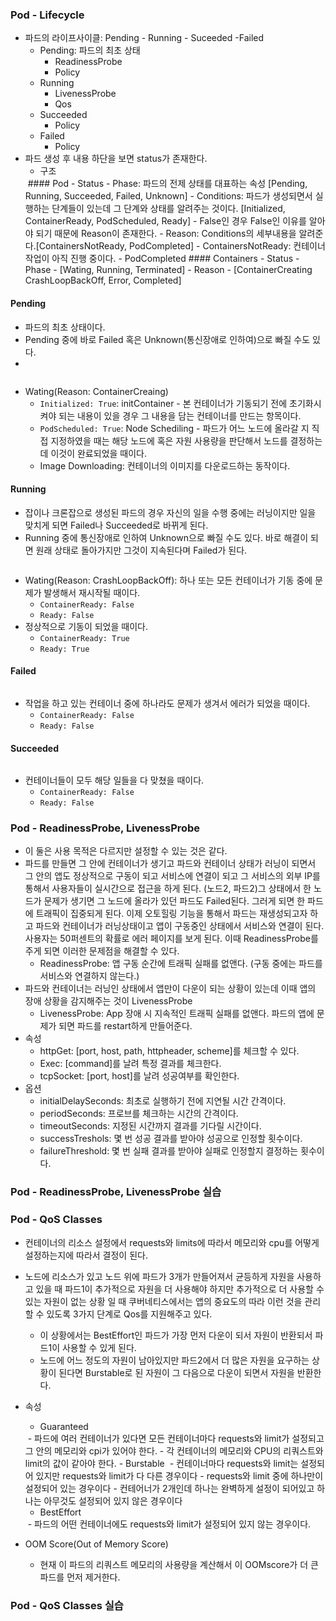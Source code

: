 ### Pod - Lifecycle
- 파드의 라이프사이클: Pending - Running - Suceeded -Failed
    - Pending: 파드의 최초 상태
        - ReadinessProbe
        - Policy
    - Running
        - LivenessProbe
        - Qos
    - Succeeded
        - Policy
    - Failed
        - Policy
- 파드 생성 후 내용 하단을 보면 status가 존재한다.
    - 구조
    <img />
    #### Pod
    -  Status
        - Phase: 파드의 전제 상태를 대표하는 속성 [Pending, Running, Succeeded, Failed, Unknown]
        - Conditions: 파드가 생성되면서 실행하는 단계들이 있는데 그 단계와 상태를 알려주는 것이다. [Initialized, ContainerReady, PodScheduled, Ready]
            - False인 경우 False인 이유를 알아야 되기 때문에 Reason이 존재한다.
        - Reason: Conditions의 세부내용을 알려준다.[ContainersNotReady, PodCompleted]
            - ContainersNotReady: 컨테이너 작업이 아직 진행 중이다.
            - PodCompleted
    #### Containers
    -  Status
        - Phase - [Wating, Running, Terminated]
        - Reason - [ContainerCreating CrashLoopBackOff, Error, Completed]
#### Pending
- 파드의 최초 상태이다.
- Pending 중에 바로 Failed 혹은 Unknown(통신장애로 인하여)으로 빠질 수도 있다.
- 
<img />

- Wating(Reason: ContainerCreaing)
    - `Initialized: True`: initContainer - 본 컨테이너가 기동되기 전에 초기화시켜야 되는 내용이 있을 경우 그 내용을 담는 컨테이너를 만드는 항목이다.
    - `PodScheduled: True`: Node Schediling - 파드가 어느 노드에 올라갈 지 직접 지정하였을 때는 해당 노드에 혹은 자원 사용량을 판단해서 노드를 결정하는데 이것이 완료되었을 때이다.
    -  Image Downloading: 컨테이너의 이미지를 다운로드하는 동작이다.
#### Running
- 잡이나 크론잡으로 생성된 파드의 경우 자신의 일을 수행 중에는 러닝이지만 일을 맞치게 되면 Failed나 Succeeded로 바뀌게 된다.
- Running 중에 통신장애로 인하여 Unknown으로 빠질 수도 있다. 바로 해결이 되면 원래 상태로 돌아가지만 그것이 지속된다며 Failed가 된다.
<img />

- Wating(Reason: CrashLoopBackOff): 하나 또는 모든 컨테이너가 기동 중에 문제가 발생해서 재시작될 때이다.
    - `ContainerReady: False`
    - `Ready: False`
- 정상적으로 기동이 되었을 때이다.
    - `ContainerReady: True`
    - `Ready: True`
#### Failed
<img />

- 작업을 하고 있는 컨테이너 중에 하나라도 문제가 생겨서 에러가 되었을 때이다.
    - `ContainerReady: False`
    - `Ready: False`

#### Succeeded
<img />

- 컨테이너들이 모두 해당 일들을 다 맞쳤을 때이다.
    - `ContainerReady: False`
    - `Ready: False`

### Pod - ReadinessProbe, LivenessProbe
- 이 둘은 사용 목적은 다르지만 설정할 수 있는 것은 같다.
- 파드를 만들면 그 안에 컨테이너가 생기고 파드와 컨테이너 상태가 러닝이 되면서 그 안의 앱도 정상적으로 구동이 되고 서비스에 연결이 되고 그 서비스의 외부 IP를 통해서 사용자들이 실시간으로 접근을 하게 된다. (노드2, 파드2)그 상태에서 한 노드가 문제가 생기면 그 노드에 올라가 있던 파드도 Failed된다. 그러게 되면 한 파드에 트래픽이 집중되게 된다. 이제 오토힐링 기능을 통해서 파드는 재생성되고자 하고 파드와 컨테이너가 러닝상태이고 앱이 구동중인 상태에서 서비스와 연결이 된다. 사용자는 50퍼센트의 확률로 에러 페이지를 보게 된다. 이때 ReadinessProbe를 주게 되면 이러한 문제점을 해결할 수 있다.
    - ReadinessProbe: 앱 구동 순간에 트래픽 실패를 없앤다. (구동 중에는 파드를 서비스와 연결하지 않는다.)
- 파드와 컨테이너는 러닝인 상태에서 앱만이 다운이 되는 상황이 있는데 이때 앱의 장애 상황을 감지해주는 것이 LivenessProbe
    - LivenessProbe: App 장애 시 지속적인 트래픽 실패를 없앤다. 파드의 앱에 문제가 되면 파드를 restart하게 만들어준다.
- 속성
    - httpGet: [port, host, path, httpheader, scheme]를 체크할 수 있다.
    - Exec: [command]를 날려 특정 결과를 체크한다.
    - tcpSocket: [port, host]를 날려 성공여부를 확인한다.
- 옵션
    - initialDelaySeconds: 최초로 실행하기 전에 지연될 시간 간격이다.
    - periodSeconds: 프로브를 체크하는 시간의 간격이다.
    - timeoutSeconds: 지정된 시간까지 결과를 기다릴 시간이다.
    - successTreshols: 몇 번 성공 결과를 받아야 성공으로 인정할 횟수이다.
    - failureThreshold: 몇 번 실패 결과를 받아야 실패로 인정할지 결정하는 횟수이다.


### Pod - ReadinessProbe, LivenessProbe 실습


### Pod - QoS Classes
- 컨테이너의 리소스 설정에서 requests와 limits에 따라서 메모리와 cpu를 어떻게 설정하는지에 따라서 결정이 된다.
- 노드에 리소스가 있고 노드 위에 파드가 3개가 만들어져서 균등하게 자원을 사용하고 있을 때 파드1이 추가적으로 자원을 더 사용해야 하지만 추가적으로 더 사용할 수 있는 자원이 없는 상황 일 때 쿠버네티스에서는 앱의 중요도의 따라 이런 것을 관리할 수 있도록 3가지 단계로 Qos를 지원해주고 있다.
    - 이 상황에서는 BestEffort인 파드가 가장 먼저 다운이 되서 자원이 반환되서 파드1이 사용할 수 있게 된다.
    - 노드에 어느 정도의 자원이 남아있지만 파드2에서 더 많은 자원을 요구하는 상황이 된다면 Burstable로 된 자원이 그 다음으로 다운이 되면서 자원을 반환한다.
- 속성
    - Guaranteed
    <img />
     - 파드에 여러 컨테이너가 있다면 모든 컨테이너마다 requests와 limit가 설정되고 그 안의 메모리와 cpi가 있어야 한다.
     - 각 컨테이너의 메모리와 CPU의 리쿼스트와 limit의 값이 같아야 한다.
    - Burstable
    <img />
     - 컨테이너마다 requests와 limit는 설정되어 있지만 requests와 limit가 다 다른 경우이다
     - requests와 limit  중에 하나만이 설정되어 있는 경우이다
     - 컨테어너가 2개인데 하나는 완벽하게 설정이 되어있고 하나는 아무것도 설정되어 있지 않은 경우이다

    - BestEffort
    <img />
     - 파드의 어떤 컨테이너에도 requests와 limit가 설정되어 있지 않는 경우이다.
- OOM Score(Out of Memory Score)
    - 현재 이 파드의 리쿼스트 메모리의 사용량을 계산해서 이 OOMscore가 더 큰 파드를 먼저 제거한다.



### Pod - QoS Classes 실습